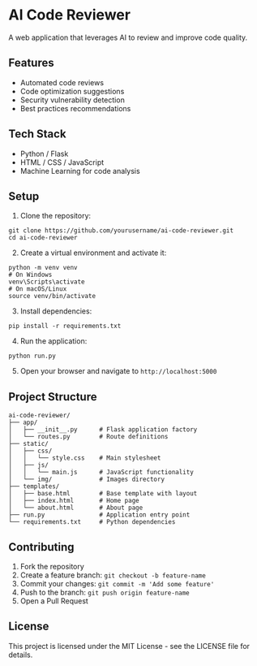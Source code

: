 # AI Code Reviewer

A web application that leverages AI to review and improve code quality.

## Features

- Automated code reviews
- Code optimization suggestions
- Security vulnerability detection
- Best practices recommendations

## Tech Stack

- Python / Flask
- HTML / CSS / JavaScript
- Machine Learning for code analysis

## Setup

1. Clone the repository:
```
git clone https://github.com/yourusername/ai-code-reviewer.git
cd ai-code-reviewer
```

2. Create a virtual environment and activate it:
```
python -m venv venv
# On Windows
venv\Scripts\activate
# On macOS/Linux
source venv/bin/activate
```

3. Install dependencies:
```
pip install -r requirements.txt
```

4. Run the application:
```
python run.py
```

5. Open your browser and navigate to `http://localhost:5000`

## Project Structure

```
ai-code-reviewer/
├── app/
│   ├── __init__.py      # Flask application factory
│   └── routes.py        # Route definitions
├── static/
│   ├── css/
│   │   └── style.css    # Main stylesheet
│   ├── js/
│   │   └── main.js      # JavaScript functionality
│   └── img/             # Images directory
├── templates/
│   ├── base.html        # Base template with layout
│   ├── index.html       # Home page
│   └── about.html       # About page
├── run.py               # Application entry point
└── requirements.txt     # Python dependencies
```

## Contributing

1. Fork the repository
2. Create a feature branch: `git checkout -b feature-name`
3. Commit your changes: `git commit -m 'Add some feature'`
4. Push to the branch: `git push origin feature-name`
5. Open a Pull Request

## License

This project is licensed under the MIT License - see the LICENSE file for details. 